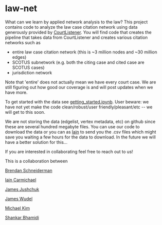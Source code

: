 # law-net
What can we learn by applied network analysis to the law? This project contains code to analyze the law case citation network using data generously provided by [CourtListener](https://www.courtlistener.com/). You will find code that creates the pipeline that takes data from CourtListener and creates various citation networks such as

- entire law case citation network (this is ~3 million nodes and ~30 million edges)
- SCOTUS subnetwork (e.g. both the citing case and cited case are SCOTUS cases)
- jurisdiction network

Note that 'entire' does not actually mean we have every court case. We are still figuring out how good our coverage is and will post updates when we have more.

To get started with the data see [getting_started.ipynb](https://github.com/idc9/law-net/blob/master/getting_started.ipynb). User beware: we have not yet make the code clean/robust/user friendly/pleasant/etc -- we will get to this soon.

We are not storing the data (edgelist, vertex metadata, etc) on github since these are several hundred megabyte files. You can use our code to download the data or you can as [Iain](iain@unc.edu) to send you the .csv files which might save you waiting a few hours for the data to download. In the future we will have a better solution for this...

If you are interested in collaborating feel free to reach out to us!


This is a collaboration between

[Brendan Schneiderman](https://www.linkedin.com/in/brendan-schneiderman-150b1375)

[Iain Carmichael](http://iaincarmichael.web.unc.edu/)

[James Jushchuk](https://www.linkedin.com/in/james-jushchuk-358754115)

[James Wudel](https://www.linkedin.com/in/jwudel)

[Michael Kim](https://www.linkedin.com/in/michael-kim-76aa53104)

[Shankar Bhamidi](http://shankarbhamidi.web.unc.edu/)
